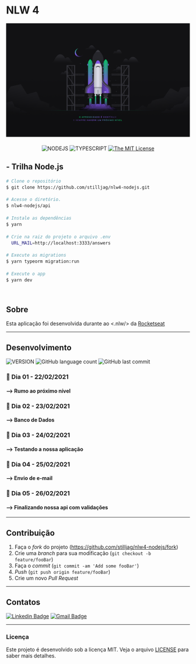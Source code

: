 # NLW 4

<div align="center" style="margin-bottom: 20px;">
<img src="./src/assets/logo.png" alt="" width="650" height="310"/>
</div>
<div align="center">

![NODEJS](https://img.shields.io/badge/NODEJS-orange) ![TYPESCRIPT](https://img.shields.io/badge/TYPESCRIPT-blue) [![The MIT License](https://img.shields.io/badge/LICENSE-MIT-green.svg?style=flat-square)](http://github.com/stilljag/nlw4-nodejs/blob/master/LICENSE.md)

</div>

## - Trilha Node.js

```bash
# Clone o repositório
$ git clone https://github.com/stilljag/nlw4-nodejs.git

# Acesse o diretório.
$ nlw4-nodejs/api

# Instale as dependências
$ yarn

# Crie na raiz do projeto o arquivo .env
  URL_MAIL=http://localhost:3333/answers

# Execute as migrations
$ yarn typeorm migration:run

# Execute o app
$ yarn dev

```

<br>

## Sobre

Esta aplicação foi desenvolvida durante ao <.nlw/> da [Rocketseat][rock]

---

## Desenvolvimento

![VERSION](https://img.shields.io/badge/VERSION.1.0-blue) ![GitHub language count](https://img.shields.io/github/languages/count/stilljag/nlw4-nodejs?style=flat-square) ![GitHub last commit](https://img.shields.io/github/last-commit/stilljag/nlw4-nodejs?style=flat-square)

### 📍 Dia 01 - 22/02/2021

#### --> Rumo ao próximo nível

### 📍 Dia 02 - 23/02/2021

#### --> Banco de Dados

### 📍 Dia 03 - 24/02/2021

#### --> Testando a nossa aplicação

### 📍 Dia 04 - 25/02/2021

#### --> Envio de e-mail

### 📍 Dia 05 - 26/02/2021

#### --> Finalizando nossa api com validações

---

## Contribuição

1. Faça o _fork_ do projeto (<https://github.com/stilljag/nlw4-nodejs/fork>)
2. Crie uma _branch_ para sua modificação (`git checkout -b feature/fooBar`)
3. Faça o _commit_ (`git commit -am 'Add some fooBar'`)
4. _Push_ (`git push origin feature/fooBar`)
5. Crie um novo _Pull Request_

---

## Contatos

[![Linkedin Badge](https://img.shields.io/badge/-William%20Ribeiro-blue?style=flat-square&logo=Linkedin&logoColor=white&link=https://www.linkedin.com/in/william-ribeiro-0b5ab911a/)](https://www.linkedin.com/in/william-ribeiro-0b5ab911a/) [![Gmail Badge](https://img.shields.io/badge/-sbrdigital15@gmail.com-blue?style=flat-square&logo=Gmail&logoColor=white&link=mailto:sbrdigital15@gmail.com)](mailto:sbrdigital15@gmail.com)

---

### Licença

Este projeto é desenvolvido sob a licença MIT. Veja o arquivo [LICENSE](LICENSE.md) para saber mais detalhes.

[rock]: https://rocketseat.com.br/ "Rocketseat"
